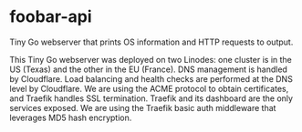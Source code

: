 # foobar-api

Tiny Go webserver that prints OS information and HTTP requests to output.

This Tiny Go webserver was deployed on two Linodes: one cluster is in the US (Texas) and the other in the EU (France).
DNS management is handled by Cloudflare.
Load balancing and health checks are performed at the DNS level by Cloudflare.
We are using the ACME protocol to obtain certificates,
and Traefik handles SSL termination.
Traefik and its dashboard are the only services exposed.
We are using the Traefik basic auth middleware that leverages MD5 hash encryption.

